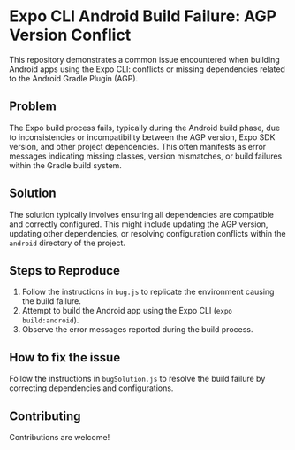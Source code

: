# Expo CLI Android Build Failure: AGP Version Conflict

This repository demonstrates a common issue encountered when building Android apps using the Expo CLI: conflicts or missing dependencies related to the Android Gradle Plugin (AGP).

## Problem
The Expo build process fails, typically during the Android build phase, due to inconsistencies or incompatibility between the AGP version, Expo SDK version, and other project dependencies.  This often manifests as error messages indicating missing classes, version mismatches, or build failures within the Gradle build system.

## Solution
The solution typically involves ensuring all dependencies are compatible and correctly configured.  This might include updating the AGP version, updating other dependencies, or resolving configuration conflicts within the `android` directory of the project.

## Steps to Reproduce
1. Follow the instructions in `bug.js` to replicate the environment causing the build failure.
2. Attempt to build the Android app using the Expo CLI (`expo build:android`).
3. Observe the error messages reported during the build process.

## How to fix the issue
Follow the instructions in `bugSolution.js` to resolve the build failure by correcting dependencies and configurations.

## Contributing
Contributions are welcome!